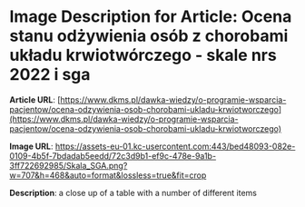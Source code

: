 # Image Description for Article: Ocena stanu odżywienia osób z chorobami układu krwiotwórczego - skale nrs 2022 i sga
**Article URL**: [https://www.dkms.pl/dawka-wiedzy/o-programie-wsparcia-pacjentow/ocena-odzywienia-osob-chorobami-ukladu-krwiotworczego](https://www.dkms.pl/dawka-wiedzy/o-programie-wsparcia-pacjentow/ocena-odzywienia-osob-chorobami-ukladu-krwiotworczego)

**Image URL**: https://assets-eu-01.kc-usercontent.com:443/bed48093-082e-0109-4b5f-7bdadab5eedd/72c3d9b1-ef9c-478e-9a1b-3ff722692985/Skala_SGA.png?w=707&h=468&auto=format&lossless=true&fit=crop

**Description**: a close up of a table with a number of different items
